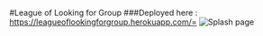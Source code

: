#League of Looking for Group
###Deployed here : https://leagueoflookingforgroup.herokuapp.com/=
![Splash page](https://i.imgur.com/yTivXNc.jpg)
